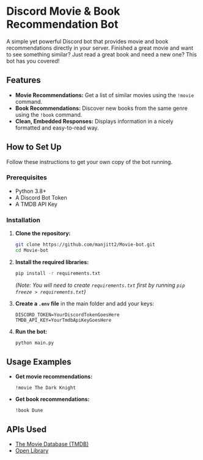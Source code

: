 # Discord Movie & Book Recommendation Bot

A simple yet powerful Discord bot that provides movie and book recommendations directly in your server. Finished a great movie and want to see something similar? Just read a great book and need a new one? This bot has you covered!

## Features

- **Movie Recommendations:** Get a list of similar movies using the `!movie` command.
- **Book Recommendations:** Discover new books from the same genre using the `!book` command.
- **Clean, Embedded Responses:** Displays information in a nicely formatted and easy-to-read way.

## How to Set Up

Follow these instructions to get your own copy of the bot running.

### Prerequisites

*   Python 3.8+
*   A Discord Bot Token
*   A TMDB API Key

### Installation

1.  **Clone the repository:**
    ```sh
    git clone https://github.com/manjitt2/Movie-bot.git
    cd Movie-bot
    ```

2.  **Install the required libraries:**
    ```sh
    pip install -r requirements.txt
    ```
    *(Note: You will need to create `requirements.txt` first by running `pip freeze > requirements.txt`)*

3.  **Create a `.env` file** in the main folder and add your keys:
    ```
    DISCORD_TOKEN=YourDiscordTokenGoesHere
    TMDB_API_KEY=YourTmdbApiKeyGoesHere
    ```

4.  **Run the bot:**
    ```sh
    python main.py
    ```

## Usage Examples

-   **Get movie recommendations:**
    ```
    !movie The Dark Knight
    ```

-   **Get book recommendations:**
    ```
    !book Dune
    ```

## APIs Used
*   [The Movie Database (TMDB)](https://www.themoviedb.org/)
*   [Open Library](https://openlibrary.org/)
